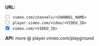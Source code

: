**URL:**
- [ ] `vimeo.com/channels/<CHANNEL_NAME>`
- [ ] `player.vimeo.com/video/<VIDEO_ID>`
- [x] `vimeo.com/<VIDEO_ID>`

**API:**
more @ player.vimeo.com/playground
